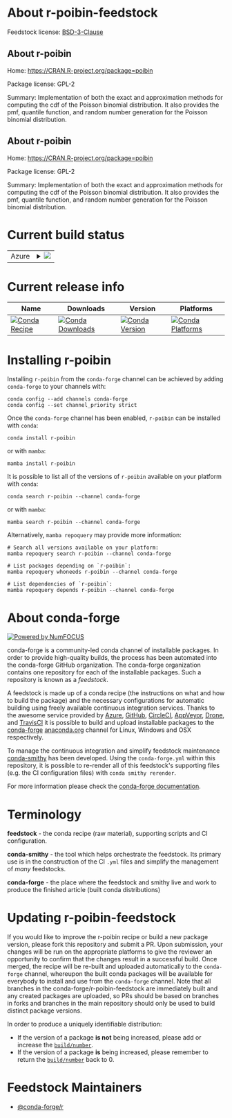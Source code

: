 About r-poibin-feedstock
========================

Feedstock license: [BSD-3-Clause](https://github.com/conda-forge/r-poibin-feedstock/blob/main/LICENSE.txt)


About r-poibin
--------------

Home: https://CRAN.R-project.org/package=poibin

Package license: GPL-2

Summary: Implementation of both the exact and approximation methods for computing the cdf of the Poisson binomial distribution. It also provides the pmf, quantile function, and random number generation for the Poisson binomial distribution.

About r-poibin
--------------

Home: https://CRAN.R-project.org/package=poibin

Package license: GPL-2

Summary: Implementation of both the exact and approximation methods for computing the cdf of the Poisson binomial distribution. It also provides the pmf, quantile function, and random number generation for the Poisson binomial distribution.

Current build status
====================


<table>
    
  <tr>
    <td>Azure</td>
    <td>
      <details>
        <summary>
          <a href="https://dev.azure.com/conda-forge/feedstock-builds/_build/latest?definitionId=2363&branchName=main">
            <img src="https://dev.azure.com/conda-forge/feedstock-builds/_apis/build/status/r-poibin-feedstock?branchName=main">
          </a>
        </summary>
        <table>
          <thead><tr><th>Variant</th><th>Status</th></tr></thead>
          <tbody><tr>
              <td>linux_64_r_base4.3</td>
              <td>
                <a href="https://dev.azure.com/conda-forge/feedstock-builds/_build/latest?definitionId=2363&branchName=main">
                  <img src="https://dev.azure.com/conda-forge/feedstock-builds/_apis/build/status/r-poibin-feedstock?branchName=main&jobName=linux&configuration=linux%20linux_64_r_base4.3" alt="variant">
                </a>
              </td>
            </tr><tr>
              <td>linux_64_r_base4.4</td>
              <td>
                <a href="https://dev.azure.com/conda-forge/feedstock-builds/_build/latest?definitionId=2363&branchName=main">
                  <img src="https://dev.azure.com/conda-forge/feedstock-builds/_apis/build/status/r-poibin-feedstock?branchName=main&jobName=linux&configuration=linux%20linux_64_r_base4.4" alt="variant">
                </a>
              </td>
            </tr><tr>
              <td>osx_64_r_base4.3</td>
              <td>
                <a href="https://dev.azure.com/conda-forge/feedstock-builds/_build/latest?definitionId=2363&branchName=main">
                  <img src="https://dev.azure.com/conda-forge/feedstock-builds/_apis/build/status/r-poibin-feedstock?branchName=main&jobName=osx&configuration=osx%20osx_64_r_base4.3" alt="variant">
                </a>
              </td>
            </tr><tr>
              <td>osx_64_r_base4.4</td>
              <td>
                <a href="https://dev.azure.com/conda-forge/feedstock-builds/_build/latest?definitionId=2363&branchName=main">
                  <img src="https://dev.azure.com/conda-forge/feedstock-builds/_apis/build/status/r-poibin-feedstock?branchName=main&jobName=osx&configuration=osx%20osx_64_r_base4.4" alt="variant">
                </a>
              </td>
            </tr><tr>
              <td>win_64_r_base4.3</td>
              <td>
                <a href="https://dev.azure.com/conda-forge/feedstock-builds/_build/latest?definitionId=2363&branchName=main">
                  <img src="https://dev.azure.com/conda-forge/feedstock-builds/_apis/build/status/r-poibin-feedstock?branchName=main&jobName=win&configuration=win%20win_64_r_base4.3" alt="variant">
                </a>
              </td>
            </tr><tr>
              <td>win_64_r_base4.4</td>
              <td>
                <a href="https://dev.azure.com/conda-forge/feedstock-builds/_build/latest?definitionId=2363&branchName=main">
                  <img src="https://dev.azure.com/conda-forge/feedstock-builds/_apis/build/status/r-poibin-feedstock?branchName=main&jobName=win&configuration=win%20win_64_r_base4.4" alt="variant">
                </a>
              </td>
            </tr>
          </tbody>
        </table>
      </details>
    </td>
  </tr>
</table>

Current release info
====================

| Name | Downloads | Version | Platforms |
| --- | --- | --- | --- |
| [![Conda Recipe](https://img.shields.io/badge/recipe-r--poibin-green.svg)](https://anaconda.org/conda-forge/r-poibin) | [![Conda Downloads](https://img.shields.io/conda/dn/conda-forge/r-poibin.svg)](https://anaconda.org/conda-forge/r-poibin) | [![Conda Version](https://img.shields.io/conda/vn/conda-forge/r-poibin.svg)](https://anaconda.org/conda-forge/r-poibin) | [![Conda Platforms](https://img.shields.io/conda/pn/conda-forge/r-poibin.svg)](https://anaconda.org/conda-forge/r-poibin) |

Installing r-poibin
===================

Installing `r-poibin` from the `conda-forge` channel can be achieved by adding `conda-forge` to your channels with:

```
conda config --add channels conda-forge
conda config --set channel_priority strict
```

Once the `conda-forge` channel has been enabled, `r-poibin` can be installed with `conda`:

```
conda install r-poibin
```

or with `mamba`:

```
mamba install r-poibin
```

It is possible to list all of the versions of `r-poibin` available on your platform with `conda`:

```
conda search r-poibin --channel conda-forge
```

or with `mamba`:

```
mamba search r-poibin --channel conda-forge
```

Alternatively, `mamba repoquery` may provide more information:

```
# Search all versions available on your platform:
mamba repoquery search r-poibin --channel conda-forge

# List packages depending on `r-poibin`:
mamba repoquery whoneeds r-poibin --channel conda-forge

# List dependencies of `r-poibin`:
mamba repoquery depends r-poibin --channel conda-forge
```


About conda-forge
=================

[![Powered by
NumFOCUS](https://img.shields.io/badge/powered%20by-NumFOCUS-orange.svg?style=flat&colorA=E1523D&colorB=007D8A)](https://numfocus.org)

conda-forge is a community-led conda channel of installable packages.
In order to provide high-quality builds, the process has been automated into the
conda-forge GitHub organization. The conda-forge organization contains one repository
for each of the installable packages. Such a repository is known as a *feedstock*.

A feedstock is made up of a conda recipe (the instructions on what and how to build
the package) and the necessary configurations for automatic building using freely
available continuous integration services. Thanks to the awesome service provided by
[Azure](https://azure.microsoft.com/en-us/services/devops/), [GitHub](https://github.com/),
[CircleCI](https://circleci.com/), [AppVeyor](https://www.appveyor.com/),
[Drone](https://cloud.drone.io/welcome), and [TravisCI](https://travis-ci.com/)
it is possible to build and upload installable packages to the
[conda-forge](https://anaconda.org/conda-forge) [anaconda.org](https://anaconda.org/)
channel for Linux, Windows and OSX respectively.

To manage the continuous integration and simplify feedstock maintenance
[conda-smithy](https://github.com/conda-forge/conda-smithy) has been developed.
Using the ``conda-forge.yml`` within this repository, it is possible to re-render all of
this feedstock's supporting files (e.g. the CI configuration files) with ``conda smithy rerender``.

For more information please check the [conda-forge documentation](https://conda-forge.org/docs/).

Terminology
===========

**feedstock** - the conda recipe (raw material), supporting scripts and CI configuration.

**conda-smithy** - the tool which helps orchestrate the feedstock.
                   Its primary use is in the construction of the CI ``.yml`` files
                   and simplify the management of *many* feedstocks.

**conda-forge** - the place where the feedstock and smithy live and work to
                  produce the finished article (built conda distributions)


Updating r-poibin-feedstock
===========================

If you would like to improve the r-poibin recipe or build a new
package version, please fork this repository and submit a PR. Upon submission,
your changes will be run on the appropriate platforms to give the reviewer an
opportunity to confirm that the changes result in a successful build. Once
merged, the recipe will be re-built and uploaded automatically to the
`conda-forge` channel, whereupon the built conda packages will be available for
everybody to install and use from the `conda-forge` channel.
Note that all branches in the conda-forge/r-poibin-feedstock are
immediately built and any created packages are uploaded, so PRs should be based
on branches in forks and branches in the main repository should only be used to
build distinct package versions.

In order to produce a uniquely identifiable distribution:
 * If the version of a package **is not** being increased, please add or increase
   the [``build/number``](https://docs.conda.io/projects/conda-build/en/latest/resources/define-metadata.html#build-number-and-string).
 * If the version of a package **is** being increased, please remember to return
   the [``build/number``](https://docs.conda.io/projects/conda-build/en/latest/resources/define-metadata.html#build-number-and-string)
   back to 0.

Feedstock Maintainers
=====================

* [@conda-forge/r](https://github.com/orgs/conda-forge/teams/r/)

